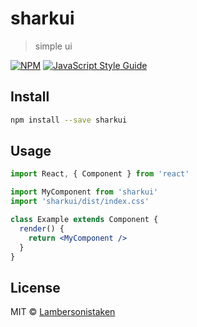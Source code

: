 # sharkui

> simple ui

[![NPM](https://img.shields.io/npm/v/sharkui.svg)](https://www.npmjs.com/package/sharkui) [![JavaScript Style Guide](https://img.shields.io/badge/code_style-standard-brightgreen.svg)](https://standardjs.com)

## Install

```bash
npm install --save sharkui
```

## Usage

```jsx
import React, { Component } from 'react'

import MyComponent from 'sharkui'
import 'sharkui/dist/index.css'

class Example extends Component {
  render() {
    return <MyComponent />
  }
}
```

## License

MIT © [Lambersonistaken](https://github.com/Lambersonistaken)
